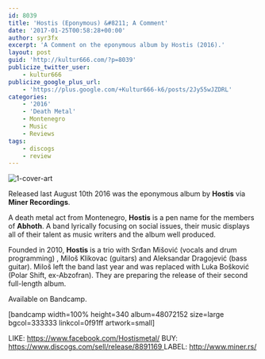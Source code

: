 ```yaml
---
id: 8039
title: 'Hostis (Eponymous) &#8211; A Comment'
date: '2017-01-25T00:58:28+00:00'
author: syr3fx
excerpt: 'A Comment on the eponymous album by Hostis (2016).'
layout: post
guid: 'http://kultur666.com/?p=8039'
publicize_twitter_user:
    - kultur666
publicize_google_plus_url:
    - 'https://plus.google.com/+Kultur666-k6/posts/2Jy55wJZDRL'
categories:
    - '2016'
    - 'Death Metal'
    - Montenegro
    - Music
    - Reviews
tags:
    - discogs
    - review
---
```


![1-cover-art](http://localhost:8080/wp-content/uploads/2017/01/1-cover-art.jpg?w=680)

Released last August 10th 2016 was the eponymous album by **Hostis** via **Miner Recordings**.

A death metal act from Montenegro, **Hostis** is a pen name for the members of **Abhoth**. A band lyrically focusing on social issues, their music displays all of their talent as music writers and the album well produced.

Founded in 2010, **Hostis** is a trio with Srđan Mišović (vocals and drum programming) , Miloš Klikovac (guitars) and Aleksandar Dragojević (bass guitar). Miloš left the band last year and was replaced with Luka Bošković (Polar Shift, ex-Abzofran). They are preparing the release of their second full-length album.

Available on Bandcamp.

\[bandcamp width=100% height=340 album=48072152 size=large bgcol=333333 linkcol=0f91ff artwork=small\]

LIKE: <https://www.facebook.com/Hostismetal/>
BUY: [https://www.discogs.com/sell/release/8891169  ](https://www.discogs.com/sell/release/8891169)LABEL: <http://www.miner.rs/>